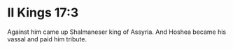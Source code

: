 # II Kings 17:3

Against him came up Shalmaneser king of Assyria. And Hoshea became his vassal and paid him tribute.

